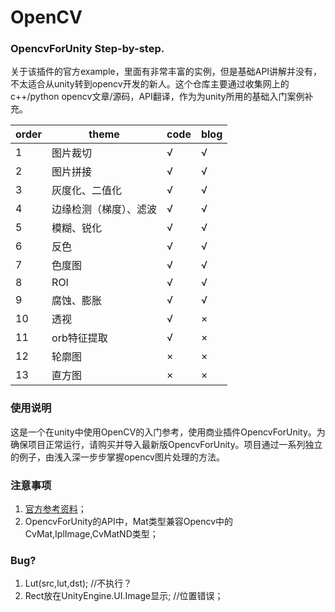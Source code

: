 # OpenCV
### OpencvForUnity Step-by-step.

关于该插件的官方example，里面有非常丰富的实例，但是基础API讲解并没有，不太适合从unity转到opencv开发的新人。这个仓库主要通过收集网上的c++/python opencv文章/源码，API翻译，作为为unity所用的基础入门案例补充。

|order|theme|code|blog|
|---|---|---|---|
|1|图片裁切|√|√|
|2|图片拼接|√|√|
|3|灰度化、二值化|√|√|
|4|边缘检测（梯度）、滤波|√|√|
|5|模糊、锐化|√|√|
|6|反色|√|√|
|7|色度图|√|√|
|8|ROI|√|√|
|9|腐蚀、膨胀|√|√|
|10|透视|√|×|
|11|orb特征提取|√|×|
|12|轮廓图|×|×|
|13|直方图|×|×|

### 使用说明
这是一个在unity中使用OpenCV的入门参考，使用商业插件OpencvForUnity。为确保项目正常运行，请购买并导入最新版OpencvForUnity。项目通过一系列独立的例子，由浅入深一步步掌握opencv图片处理的方法。

### 注意事项
1. [官方参考资料](https://forum.unity.com/threads/released-opencv-for-unity.277080/)；
2. OpencvForUnity的API中，Mat类型兼容Opencv中的CvMat,IplImage,CvMatND类型；

### Bug?
1. Lut(src,lut,dst); //不执行？
2. Rect放在UnityEngine.UI.Image显示; //位置错误；
